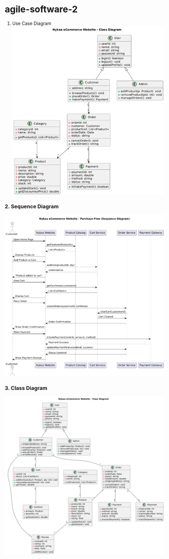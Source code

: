 # agile-software-2
1. Use Case Diagram
![Use Case Diagram](https://github.com/jervinawiselin1303-cmd/agile-software-2/blob/main/uml.png)

### 2. Sequence Diagram
![Sequence Diagram](https://github.com/jervinawiselin1303-cmd/agile-software-2/blob/main/sequence.png)

### 3. Class Diagram
![Class Diagram](https://github.com/jervinawiselin1303-cmd/agile-software-2/blob/main/class%20diagramm.png)
